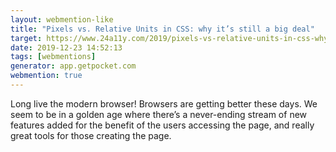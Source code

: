 ```yaml
---
layout: webmention-like
title: "Pixels vs. Relative Units in CSS: why it’s still a big deal"
target: https://www.24a11y.com/2019/pixels-vs-relative-units-in-css-why-its-still-a-big-deal/
date: 2019-12-23 14:52:13
tags: [webmentions]
generator: app.getpocket.com
webmention: true
---
```


Long live the modern browser! Browsers are getting better these days. We seem to
be in a golden age where there’s a never-ending stream of new features added for
the benefit of the users accessing the page, and really great tools for those
creating the page.
